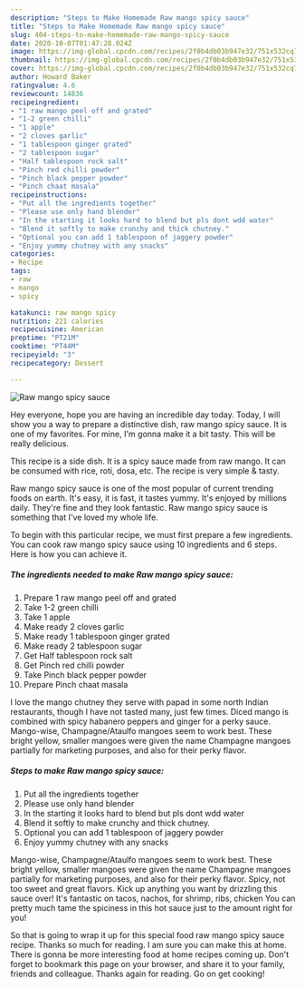 ```yaml
---
description: "Steps to Make Homemade Raw mango spicy sauce"
title: "Steps to Make Homemade Raw mango spicy sauce"
slug: 404-steps-to-make-homemade-raw-mango-spicy-sauce
date: 2020-10-07T01:47:28.024Z
image: https://img-global.cpcdn.com/recipes/2f0b4db03b947e32/751x532cq70/raw-mango-spicy-sauce-recipe-main-photo.jpg
thumbnail: https://img-global.cpcdn.com/recipes/2f0b4db03b947e32/751x532cq70/raw-mango-spicy-sauce-recipe-main-photo.jpg
cover: https://img-global.cpcdn.com/recipes/2f0b4db03b947e32/751x532cq70/raw-mango-spicy-sauce-recipe-main-photo.jpg
author: Howard Baker
ratingvalue: 4.6
reviewcount: 14836
recipeingredient:
- "1 raw mango peel off and grated"
- "1-2 green chilli"
- "1 apple"
- "2 cloves garlic"
- "1 tablespoon ginger grated"
- "2 tablespoon sugar"
- "Half tablespoon rock salt"
- "Pinch red chilli powder"
- "Pinch black pepper powder"
- "Pinch chaat masala"
recipeinstructions:
- "Put all the ingredients together"
- "Please use only hand blender"
- "In the starting it looks hard to blend but pls dont wdd water"
- "Blend it softly to make crunchy and thick chutney."
- "Optional you can add 1 tablespoon of jaggery powder"
- "Enjoy yummy chutney with any snacks"
categories:
- Recipe
tags:
- raw
- mango
- spicy

katakunci: raw mango spicy 
nutrition: 221 calories
recipecuisine: American
preptime: "PT21M"
cooktime: "PT44M"
recipeyield: "3"
recipecategory: Dessert

---
```



![Raw mango spicy sauce](https://img-global.cpcdn.com/recipes/2f0b4db03b947e32/751x532cq70/raw-mango-spicy-sauce-recipe-main-photo.jpg)

Hey everyone, hope you are having an incredible day today. Today, I will show you a way to prepare a distinctive dish, raw mango spicy sauce. It is one of my favorites. For mine, I'm gonna make it a bit tasty. This will be really delicious.

This recipe is a side dish. It is a spicy sauce made from raw mango. It can be consumed with rice, roti, dosa, etc. The recipe is very simple &amp; tasty.

Raw mango spicy sauce is one of the most popular of current trending foods on earth. It's easy, it is fast, it tastes yummy. It's enjoyed by millions daily. They're fine and they look fantastic. Raw mango spicy sauce is something that I've loved my whole life.


To begin with this particular recipe, we must first prepare a few ingredients. You can cook raw mango spicy sauce using 10 ingredients and 6 steps. Here is how you can achieve it.

<!--inarticleads1-->

##### The ingredients needed to make Raw mango spicy sauce:

1. Prepare 1 raw mango peel off and grated
1. Take 1-2 green chilli
1. Take 1 apple
1. Make ready 2 cloves garlic
1. Make ready 1 tablespoon ginger grated
1. Make ready 2 tablespoon sugar
1. Get Half tablespoon rock salt
1. Get Pinch red chilli powder
1. Take Pinch black pepper powder
1. Prepare Pinch chaat masala


I love the mango chutney they serve with papad in some north Indian restaurants, though I have not tasted many, just few times. Diced mango is combined with spicy habanero peppers and ginger for a perky sauce. Mango-wise, Champagne/Ataulfo mangoes seem to work best. These bright yellow, smaller mangoes were given the name Champagne mangoes partially for marketing purposes, and also for their perky flavor. 

<!--inarticleads2-->

##### Steps to make Raw mango spicy sauce:

1. Put all the ingredients together
1. Please use only hand blender
1. In the starting it looks hard to blend but pls dont wdd water
1. Blend it softly to make crunchy and thick chutney.
1. Optional you can add 1 tablespoon of jaggery powder
1. Enjoy yummy chutney with any snacks


Mango-wise, Champagne/Ataulfo mangoes seem to work best. These bright yellow, smaller mangoes were given the name Champagne mangoes partially for marketing purposes, and also for their perky flavor. Spicy, not too sweet and great flavors. Kick up anything you want by drizzling this sauce over! It&#39;s fantastic on tacos, nachos, for shrimp, ribs, chicken You can pretty much tame the spiciness in this hot sauce just to the amount right for you! 

So that is going to wrap it up for this special food raw mango spicy sauce recipe. Thanks so much for reading. I am sure you can make this at home. There is gonna be more interesting food at home recipes coming up. Don't forget to bookmark this page on your browser, and share it to your family, friends and colleague. Thanks again for reading. Go on get cooking!
